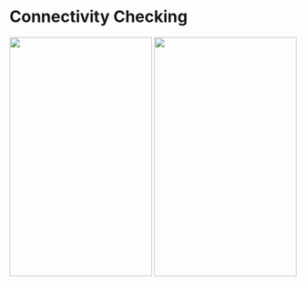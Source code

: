# Connectivity Checking 

<img src=https://user-images.githubusercontent.com/56589369/95759439-5c77d000-0cb2-11eb-9862-16eff88a6a87.png height="420" width="250">  <img src=https://user-images.githubusercontent.com/56589369/95759445-5da8fd00-0cb2-11eb-92ea-17f4974b80eb.png height="420" width="250">

